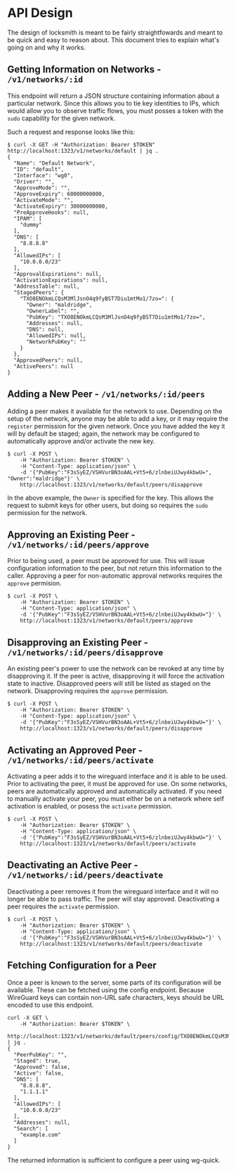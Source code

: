 # API Design

The design of locksmith is meant to be fairly straightfowards and
meant to be quick and easy to reason about.  This document tries to
explain what's going on and why it works.

## Getting Information on Networks - `/v1/networks/:id`

This endpoint will return a JSON structure containing information
about a particular network.  Since this allows you to tie key
identities to IPs, which would allow you to observe traffic flows, you
must posses a token with the `sudo` capability for the given network.

Such a request and response looks like this:

```
$ curl -X GET -H "Authorization: Bearer $TOKEN" http://localhost:1323/v1/networks/default | jq .
{
  "Name": "Default Network",
  "ID": "default",
  "Interface": "wg0",
  "Driver": "",
  "ApproveMode": "",
  "ApproveExpiry": 60000000000,
  "ActivateMode": "",
  "ActivateExpiry": 30000000000,
  "PreApproveHooks": null,
  "IPAM": [
    "dummy"
  ],
  "DNS": [
    "8.8.8.8"
  ],
  "AllowedIPs": [
    "10.0.0.0/23"
  ],
  "ApprovalExpirations": null,
  "ActivationExpirations": null,
  "AddressTable": null,
  "StagedPeers": {
    "TXO8ENOkmLCQsM3MlJsnO4q9fyBST7Diu1mtMo1/7zo=": {
      "Owner": "maldridge",
      "OwnerLabel": "",
      "PubKey": "TXO8ENOkmLCQsM3MlJsnO4q9fyBST7Diu1mtMo1/7zo=",
      "Addresses": null,
      "DNS": null,
      "AllowedIPs": null,
      "NetworkPubKey": ""
    }
  },
  "ApprovedPeers": null,
  "ActivePeers": null
}
```

## Adding a New Peer - `/v1/networks/:id/peers`

Adding a peer makes it available for the network to use.  Depending on
the setup of the network, anyone may be able to add a key, or it may
require the `register` permission for the given network.  Once you
have added the key it will by default be staged; again, the network
may be configured to automatically approve and/or activate the new
key.

```
$ curl -X POST \
    -H "Authorization: Bearer $TOKEN" \
    -H "Content-Type: application/json" \
    -d '{"PubKey":"F3sSyEZ/VSHVurBN3oAAL+Vt5+6/zlnbeiUJwy4kbwU=", "Owner":"maldridge"}' \
    http://localhost:1323/v1/networks/default/peers/disapprove
```

In the above example, the `Owner` is specified for the key.  This
allows the request to submit keys for other users, but doing so
requires the `sudo` permission for the network.

## Approving an Existing Peer - `/v1/networks/:id/peers/approve`

Prior to being used, a peer must be approved for use.  This will issue
configuration information to the peer, but not return this information
to the caller.  Approving a peer for non-automatic approval networks
requires the `approve` permision.

```
$ curl -X POST \
    -H "Authorization: Bearer $TOKEN" \
    -H "Content-Type: application/json" \
    -d '{"PubKey":"F3sSyEZ/VSHVurBN3oAAL+Vt5+6/zlnbeiUJwy4kbwU="}' \
    http://localhost:1323/v1/networks/default/peers/approve
```

## Disapproving an Existing Peer - `/v1/networks/:id/peers/disapprove`

An existing peer's power to use the network can be revoked at any time
by disapproving it.  If the peer is active, disapproving it will force
the activation state to inactive.  Disapproved peers will still be
listed as staged on the network.  Disapproving requires the `approve`
permission.

```
$ curl -X POST \
    -H "Authorization: Bearer $TOKEN" \
    -H "Content-Type: application/json" \
    -d '{"PubKey":"F3sSyEZ/VSHVurBN3oAAL+Vt5+6/zlnbeiUJwy4kbwU="}' \
    http://localhost:1323/v1/networks/default/peers/disapprove
```

## Activating an Approved Peer - `/v1/networks/:id/peers/activate`

Activating a peer adds it to the wireguard interface and it is able to
be used.  Prior to activating the peer, it must be approved for use.
On some networks, peers are automatically approved and automatically
activated.  If you need to manually activate your peer, you must
either be on a network where self activation is enabled, or posess the
`activate` permission.

```
$ curl -X POST \
    -H "Authorization: Bearer $TOKEN" \
    -H "Content-Type: application/json" \
    -d '{"PubKey":"F3sSyEZ/VSHVurBN3oAAL+Vt5+6/zlnbeiUJwy4kbwU="}' \
    http://localhost:1323/v1/networks/default/peers/activate
```


## Deactivating an Active Peer - `/v1/networks/:id/peers/deactivate`

Deactivating a peer removes it from the wireguard interface and it
will no longer be able to pass traffic.  The peer will stay approved.
Deactivating a peer requires the `activate` permission.

```
$ curl -X POST \
    -H "Authorization: Bearer $TOKEN" \
    -H "Content-Type: application/json" \
    -d '{"PubKey":"F3sSyEZ/VSHVurBN3oAAL+Vt5+6/zlnbeiUJwy4kbwU="}' \
    http://localhost:1323/v1/networks/default/peers/deactivate
```

## Fetching Configuration for a Peer

Once a peer is known to the server, some parts of its configuration
will be available.  These can be fetched using the config endpoint.
Because WireGuard keys can contain non-URL safe characters, keys
should be URL encoded to use this endpoint.

```
curl -X GET \
    -H "Authorization: Bearer $TOKEN" \
    http://localhost:1323/v1/networks/default/peers/config/TXO8ENOkmLCQsM3MlJsnO4q9fyBST7Diu1mtMo1%2F7zo%3D | jq .
{
  "PeerPubKey": "",
  "Staged": true,
  "Approved": false,
  "Active": false,
  "DNS": [
    "8.8.8.8",
    "1.1.1.1"
  ],
  "AllowedIPs": [
    "10.0.0.0/23"
  ],
  "Addresses": null,
  "Search": [
    "example.com"
  ]
}
```

The returned information is sufficient to configure a peer using wg-quick.
